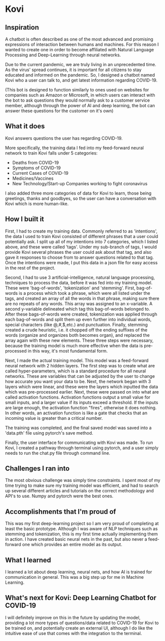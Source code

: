 # Kovi

## Inspiration

A chatbot is often described as one of the most advanced and promising expressions of interaction between humans and machines. For this reason I wanted to create one in order to become affiliated with Natural Language Processing and Deep-Learning through neural networks.

Due to the current pandemic, we are truly living in an unprecedented time. As the virus' spread continues, it is important for all citizens to stay educated and informed on the pandemic. So, I designed a chatbot named Kovi who a user can talk to, and get latest information regarding COVID-19. 

(This bot is designed to function similarly to ones used on websites for companies such as Amazon or Microsoft, in which users can interact with the bot to ask questions they would normally ask to a customer service member, although through the power of AI and deep learning, the bot can answer these questions for the customer on it's own)

## What it does

Kovi answers questions the user has regarding COVID-19. 

More specifically, the training data I fed into my feed-forward neural network to train Kovi falls under 5 categories:
- Deaths from COVID-19
- Symptoms of COVID-19
- Current Cases of COVID-19
- Medicines/Vaccines
- New Technology/Start-up Companies working to fight coronavirus

I also added three more categories of data for Kovi to learn, those being greetings, thanks and goodbyes, so the user can have a conversation with Kovi which is more human-like. 

## How I built it

First, I had to create my training data. Commonly referred to as 'intentions', the data I used to train Kovi consisted of different phrases that a user could potentially ask. I split up all of my intentions into 7 categories, which I listed above, and these were called 'tags'. Under my sub-branch of tags, I would provide Kovi several phrases the user could ask about that tag, and also gave it responses to choose from to answer questions related to that tag. Once the intentions were made, I put this data in a json file for easy access in the rest of the project.

Second, I had to use 3 artificial-intelligence, natural language processing, techniques to process the data, before it was fed into my training model. These were 'bag-of-words', 'tokenization' and 'stemming'. First, bag-of-words is a process which took a phrase, which were all listed under the tags, and created an array of all the words in that phrase, making sure there are no repeats of any words. This array was assigned to an x-variable. A second y-variable delineated which tag this bag-of-words belonged to. After these bags-of-words were created, tokenization was applied through each bag-of-words and split them up even further into individual words, special characters (like @,#,$,etc.) and punctuation. Finally, stemming created a crude heuristic, i.e. it chopped off the ending suffixes of the words (organize and organizes both becomes organ), and replaced the array again with these new elements. These three steps were necessary, because the training model is much more effective when the data is pre-processed in this way, it's most fundamental form.

Next, I made the actual training model. This model was a feed-forward neural network with 2 hidden layers. The first step was to create what are called hyper-parameters, which is a standard procedure for all neural networks. These are variables that can be adjusted by the user to change how accurate you want your data to be. Next, the network began with 3 layers which were linear, and these were the layers which inputted the data which was pre-processed earlier. Next, these were passed on into what are called activation functions. Activation functions output a small value for small inputs, and a larger value if its inputs exceed a threshold. If the inputs are large enough, the activation function "fires", otherwise it does nothing. In other words, an activation function is like a gate that checks that an incoming value is greater than a critical number.

The training was completed, and the final saved model was saved into a 'data.pth' file using pytorch's save method. 

Finally, the user interface for communicating with Kovi was made. To run Kovi, I created a pathway through terminal using pytorch, and a user simply needs to run the chat.py file through command line. 

## Challenges I ran into

The most obvious challenge was simply time constraints. I spent most of my time trying to make sure my training model was efficient, and had to search up several different articles and tutorials on the correct methodology and API's to use. Numpy and pytorch were the best ones. 

## Accomplishments that I'm proud of

This was my first deep-learning project so I am very proud of completing at least the basic prototype. Although I was aware of NLP techniques such as stemming and tokenization, this is my first time actually implementing them in action. I have created basic neural nets in the past, but also never a feed-forward one which provides an entire model as its output.

## What I learned

I learned a lot about deep learning, neural nets, and how AI is trained for communication in general. This was a big step up for me in Machine Learning. 

## What's next for Kovi: Deep Learning Chatbot for COVID-19

I will definitely improve on this in the future by updating the model, providing a lot more types of questions/data related to COVID-19 for Kovi to be trained on, and potentially create an external UI, although I do like the intuitive ease of use that comes with the integration to the terminal. 
